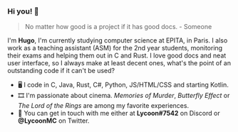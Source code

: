 ### Hi you! 👋
> No matter how good is a project if it has good docs. - Someone

I'm **Hugo**, I'm currently studying computer science at EPITA, in Paris. I also work as a teaching assistant (ASM) for the 2nd year students, monitoring their exams and helping them out in C and Rust. I love good docs and neat user interface, so I always make at least decent ones, what's the point of an outstanding code if it can't be used?

- 🖥️ I code in C, Java, Rust, C#, Python, JS/HTML/CSS and starting Kotlin.
- 🎞️ I'm passionate about cinema. *Memories of Murder*, *Butterfly Effect* or *The Lord of the Rings* are among my favorite experiences.
- 💬 You can get in touch with me either at **Lycoon#7542** on Discord or **@LycoonMC** on Twitter.
